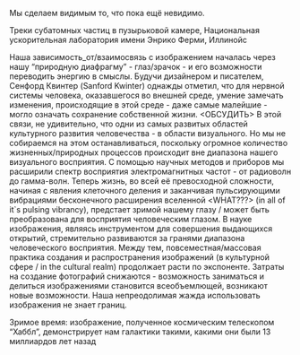 Мы сделаем видимым то, что пока ещё невидимо.

Треки субатомных частиц в пузырьковой камере, Национальная ускорительная лаборатория имени Энрико Ферми, Иллинойс

Наша зависимость_от/взаимосвязь с изображением началась через нашу “природную диафрагму” - глаз/зрачок - и его возможности переводить энергию в смыслы. Будучи дизайнером и писателем, Сенфорд Квинтер (Sanford Kwinter) однажды отметил, что для нервной системы человека, оказавшегося во внешней среде, умение замечать изменения, происходящие в этой среде - даже самые малейшие - могло означать сохранение собственной жизни. <ОБСУДИТЬ> В этой связи, не удивительно, что одни из самых развитых областей культурного развития человечества - в области визуального.
Но мы не собираемся на этом останавливаться, поскольку огромное количество жизненных/природных процессов происходит вне диапазона нашего визуального восприятия. С помощью научных методов и приборов мы расширили спектр восприятия электромагнитных частот - от радиоволн до гамма-волн. Теперь жизнь, во всей её превосходной сложности, начиная с явления клеточного деления и заканчивая пульсирующими вибрациями бесконечного расширения вселенной <WHAT???>  (in all of it`s pulsing vibrancy), предстает зримой нашему глазу / может быть преобразована для восприятия человеческим глазом.
В науке изображения, являясь инструментом для совершения выдающихся открытий, стремительно развиваются за гранями диапазона человеческого восприятия. Между тем, повсеместная/массовая практика создания и распространения изображений (в культурной сфере / in the cultural realm)  продолжает расти по экспоненте. 
Затраты на создание фотографий снижаются - возможность заниматься и делиться изображениями становится всеобъемлющей, возникают новые возможности. Наша непреодолимая жажда использовать изображения не знает границ.

Зримое время: изображение, полученное космическим телескопом “Хаббл”, демонстрирует нам галактики такими, какими они были 13 миллиардов лет назад
